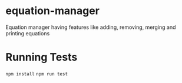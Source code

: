 # equation-manager
Equation manager having features like adding, removing, merging and printing equations

# Running Tests
`npm install`
`npm run test`

